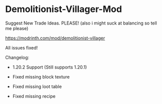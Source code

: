 # Demolitionist-Villager-Mod

Suggest New Trade Ideas. PLEASE! (also i might suck at balancing so tell me please) 

https://modrinth.com/mod/demolitionist-villager

All issues fixed!

Changelog:

- 1.20.2 Support (Still supports 1.20.1)

- Fixed missing block texture

- Fixed missing loot table

- Fixed missing recipe
